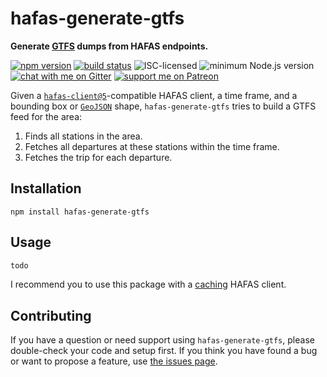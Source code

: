 # hafas-generate-gtfs

**Generate [GTFS](https://gtfs.org/reference/static) dumps from HAFAS endpoints.**

[![npm version](https://img.shields.io/npm/v/hafas-generate-gtfs.svg)](https://www.npmjs.com/package/hafas-generate-gtfs)
[![build status](https://api.travis-ci.org/derhuerst/hafas-generate-gtfs.svg?branch=master)](https://travis-ci.org/derhuerst/hafas-generate-gtfs)
![ISC-licensed](https://img.shields.io/github/license/derhuerst/hafas-generate-gtfs.svg)
![minimum Node.js version](https://img.shields.io/node/v/hafas-generate-gtfs.svg)
[![chat with me on Gitter](https://img.shields.io/badge/chat%20with%20me-on%20gitter-512e92.svg)](https://gitter.im/derhuerst)
[![support me on Patreon](https://img.shields.io/badge/support%20me-on%20patreon-fa7664.svg)](https://patreon.com/derhuerst)

Given a [`hafas-client@5`](https://github.com/public-transport/hafas-client/tree/5)-compatible HAFAS client, a time frame, and a bounding box or [`GeoJSON`](https://geojson.org) shape, `hafas-generate-gtfs` tries to build a GTFS feed for the area:

1. Finds all stations in the area.
2. Fetches all departures at these stations within the time frame.
3. Fetches the trip for each departure.


## Installation

```shell
npm install hafas-generate-gtfs
```


## Usage

```js
todo
```

I recommend you to use this package with a [caching](https://github.com/derhuerst/cached-hafas-client) HAFAS client.


## Contributing

If you have a question or need support using `hafas-generate-gtfs`, please double-check your code and setup first. If you think you have found a bug or want to propose a feature, use [the issues page](https://github.com/derhuerst/hafas-generate-gtfs/issues).
